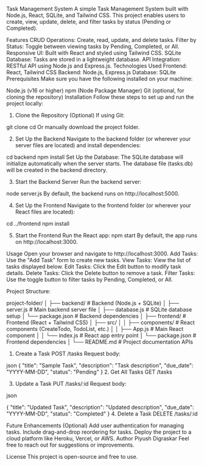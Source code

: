 Task Management System
A simple Task Management System built with Node.js, React, SQLite, and Tailwind CSS. This project enables users to create, view, update, delete, and filter tasks by status (Pending or Completed).

Features
CRUD Operations: Create, read, update, and delete tasks.
Filter by Status: Toggle between viewing tasks by Pending, Completed, or All.
Responsive UI: Built with React and styled using Tailwind CSS.
SQLite Database: Tasks are stored in a lightweight database.
API Integration: RESTful API using Node.js and Express.js.
Technologies Used
Frontend: React, Tailwind CSS
Backend: Node.js, Express.js
Database: SQLite
Prerequisites
Make sure you have the following installed on your machine:

Node.js (v16 or higher)
npm (Node Package Manager)
Git (optional, for cloning the repository)
Installation
Follow these steps to set up and run the project locally:

1. Clone the Repository (Optional)
If using Git:

git clone <repository-url>
cd <repository-folder>
Or manually download the project folder.

2. Set Up the Backend
Navigate to the backend folder (or wherever your server files are located) and install dependencies:

cd backend
npm install
Set Up the Database:
The SQLite database will initialize automatically when the server starts. The database file (tasks.db) will be created in the backend directory.

3. Start the Backend Server
Run the backend server:


node server.js
By default, the backend runs on http://localhost:5000.

4. Set Up the Frontend
Navigate to the frontend folder (or wherever your React files are located):


cd ../frontend
npm install

5. Start the Frontend
Run the React app:
npm start
By default, the app runs on http://localhost:3000.

Usage
Open your browser and navigate to http://localhost:3000.
Add Tasks: Use the "Add Task" form to create new tasks.
View Tasks: View the list of tasks displayed below.
Edit Tasks: Click the Edit button to modify task details.
Delete Tasks: Click the Delete button to remove a task.
Filter Tasks: Use the toggle button to filter tasks by Pending, Completed, or All.

Project Structure:

project-folder/
│
├── backend/                 # Backend (Node.js + SQLite)
│   ├── server.js            # Main backend server file
│   ├── database.js          # SQLite database setup
│   └── package.json         # Backend dependencies
│
├── frontend/                # Frontend (React + Tailwind CSS)
│   ├── src/
│   │   ├── components/      # React components (CreateTodo, TodoList, etc.)
│   │   ├── App.js           # Main React component
│   │   └── index.js         # React app entry point
│   └── package.json         # Frontend dependencies
│
└── README.md                # Project documentation
APIs
1. Create a Task
POST /tasks
Request body:

json
{
    "title": "Sample Task",
    "description": "Task description",
    "due_date": "YYYY-MM-DD",
    "status": "Pending"
}
2. Get All Tasks
GET /tasks

3. Update a Task
PUT /tasks/:id
Request body:

json

{
    "title": "Updated Task",
    "description": "Updated description",
    "due_date": "YYYY-MM-DD",
    "status": "Completed"
}
4. Delete a Task
DELETE /tasks/:id

Future Enhancements (Optional)
Add user authentication for managing tasks.
Include drag-and-drop reordering for tasks.
Deploy the project to a cloud platform like Heroku, Vercel, or AWS.
Author
Piyush Digraskar
Feel free to reach out for suggestions or improvements.

License
This project is open-source and free to use.